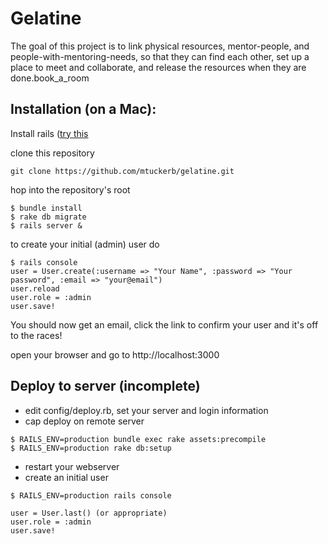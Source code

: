 Gelatine
===========

The goal of this project is to link physical resources, mentor-people, and people-with-mentoring-needs, so that they can find each other, set up a place to meet and collaborate, and release the resources when they are done.book_a_room


## Installation (on a Mac):

Install rails ([try this ](http://www.frederico-araujo.com/2011/07/30/installing-rails-on-os-x-lion-with-homebrew-rvm-and-mysql/)

clone this repository 
```
git clone https://github.com/mtuckerb/gelatine.git
```
hop into the repository's root 

```
$ bundle install
$ rake db migrate
$ rails server &
```
to create your initial (admin) user do
```
$ rails console
user = User.create(:username => "Your Name", :password => "Your password", :email => "your@email")
user.reload
user.role = :admin
user.save!
```
You should now get an email, click the link to confirm your user and it's off to the races!

open your browser and go to http://localhost:3000


## Deploy to server (incomplete)
* edit config/deploy.rb, set your server and login information
* cap deploy
 on remote server
```
$ RAILS_ENV=production bundle exec rake assets:precompile
$ RAILS_ENV=production rake db:setup 
```
* restart your webserver
* create an initial user
```
$ RAILS_ENV=production rails console

user = User.last() (or appropriate)
user.role = :admin
user.save!
```